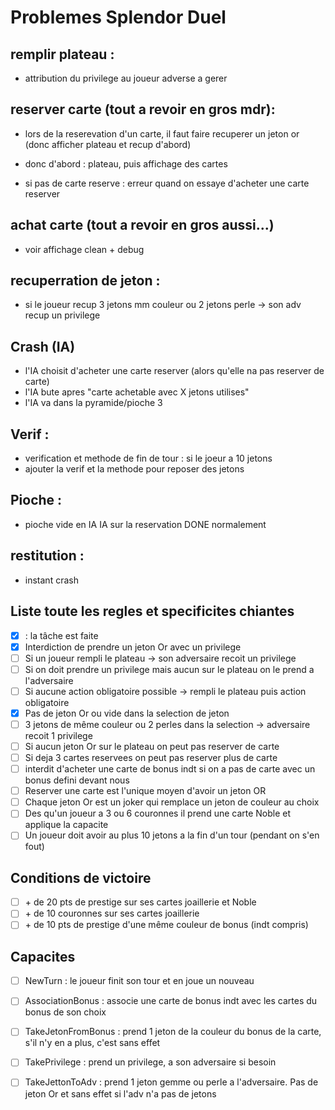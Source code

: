 # Problemes Splendor Duel

## remplir plateau :
*  attribution du privilege au joueur adverse a gerer


## reserver carte (tout a revoir en gros mdr):
* lors de la reserevation d'un carte, il faut faire recuperer un jeton or (donc afficher plateau et recup d'abord)
* donc d'abord : plateau, puis affichage des cartes

* si pas de carte reserve : erreur quand on essaye d'acheter une carte reserver

## achat carte (tout a revoir en gros aussi...)
* voir affichage clean + debug

## recuperration de jeton :
* si le joueur recup 3 jetons mm couleur ou 2 jetons perle -> son adv recup un privilege

## Crash (IA)
* l'IA choisit d'acheter une carte reserver (alors qu'elle na pas reserver de carte)
* l'IA bute apres "carte achetable avec X jetons utilises"
* l'IA va dans la pyramide/pioche 3

## Verif :
* verification et methode de fin de tour : si le joeur a 10 jetons
* ajouter la verif et la methode pour reposer des jetons

## Pioche : 
* pioche vide en IA IA sur la reservation DONE normalement 

## restitution :
* instant crash

## Liste toute les regles et specificites chiantes
- [x] : la tâche est faite
- [x] Interdiction de prendre un jeton Or avec un privilege
- [ ] Si un joueur rempli le plateau -> son adversaire recoit un privilege
- [ ] Si on doit prendre un privilege mais aucun sur le plateau on le prend a l'adversaire
- [ ] Si aucune action obligatoire possible -> rempli le plateau puis action obligatoire
- [x] Pas de jeton Or ou vide dans la selection de jeton 
- [ ] 3 jetons de même couleur ou 2 perles dans la selection -> adversaire recoit 1 privilege
- [ ] Si aucun jeton Or sur le plateau on peut pas reserver de carte
- [ ] Si deja 3 cartes reservees on peut pas reserver plus de carte
- [ ] interdit d'acheter une carte de bonus indt si on a pas de carte avec un bonus defini devant nous
- [ ] Reserver une carte est l'unique moyen d'avoir un jeton OR
- [ ] Chaque jeton Or est un joker qui remplace un jeton de couleur au choix
- [ ] Des qu'un joueur a 3 ou 6 couronnes il prend une carte Noble et applique la capacite
- [ ] Un joueur doit avoir au plus 10 jetons a la fin d'un tour (pendant on s'en fout)

## Conditions de victoire
- [ ] \+ de 20 pts de prestige sur ses cartes joaillerie et Noble
- [ ] \+ de 10 couronnes sur ses cartes joaillerie
- [ ] \+ de 10 pts de prestige d'une même couleur de bonus (indt compris)

## Capacites
- [ ] NewTurn : le joueur finit son tour et en joue un nouveau
- [ ] AssociationBonus : associe une carte de bonus indt avec les cartes du bonus de son choix
- [ ] TakeJetonFromBonus : prend 1 jeton de la couleur du bonus de la carte, s'il n'y en a plus, c'est sans effet
- [ ] TakePrivilege : prend un privilege, a son adversaire si besoin
- [ ] TakeJettonToAdv : prend 1 jeton gemme ou perle a l'adversaire. Pas de jeton Or et sans effet si l'adv n'a pas de jetons

